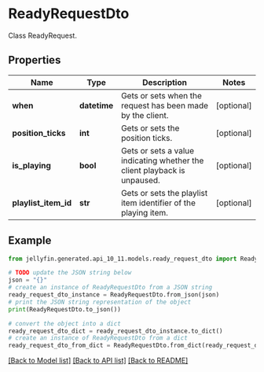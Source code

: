 # ReadyRequestDto

Class ReadyRequest.

## Properties

Name | Type | Description | Notes
------------ | ------------- | ------------- | -------------
**when** | **datetime** | Gets or sets when the request has been made by the client. | [optional] 
**position_ticks** | **int** | Gets or sets the position ticks. | [optional] 
**is_playing** | **bool** | Gets or sets a value indicating whether the client playback is unpaused. | [optional] 
**playlist_item_id** | **str** | Gets or sets the playlist item identifier of the playing item. | [optional] 

## Example

```python
from jellyfin.generated.api_10_11.models.ready_request_dto import ReadyRequestDto

# TODO update the JSON string below
json = "{}"
# create an instance of ReadyRequestDto from a JSON string
ready_request_dto_instance = ReadyRequestDto.from_json(json)
# print the JSON string representation of the object
print(ReadyRequestDto.to_json())

# convert the object into a dict
ready_request_dto_dict = ready_request_dto_instance.to_dict()
# create an instance of ReadyRequestDto from a dict
ready_request_dto_from_dict = ReadyRequestDto.from_dict(ready_request_dto_dict)
```
[[Back to Model list]](../README.md#documentation-for-models) [[Back to API list]](../README.md#documentation-for-api-endpoints) [[Back to README]](../README.md)


